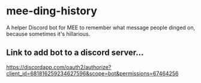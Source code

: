 # mee-ding-history
A helper Discord bot for MEE to remember what message people dinged on, because sometimes it's hillarious.

## Link to add bot to a discord server...
https://discordapp.com/oauth2/authorize?client_id=681816259234627596&scope=bot&permissions=67464256
